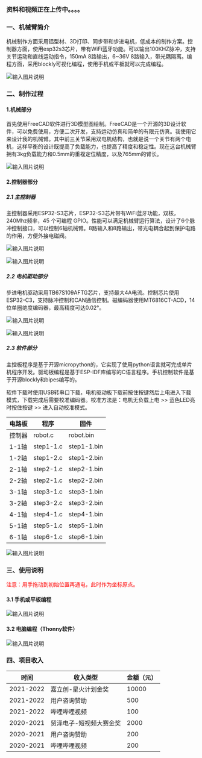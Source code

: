 ### 资料和视频正在上传中。。。。


### 一、机械臂简介

机械制作方面采用铝型材、3D打印、同步带和步进电机，低成本的制作方案。控制器方面，使用esp32s3芯片，带有WiFi蓝牙功能。可以输出100KHZ脉冲，支持关节运动和直线运动指令，150mA 8路输出，6~36V 8路输入，带光耦隔离。编程方面，采用blockly可视化编程，使用手机或平板就可以完成编程。

![输入图片说明](%E5%9B%BE%E7%89%87/1452.png)


### 二、制作过程




#### 1.机械部分

首先使用FreeCAD软件进行3D模型图绘制。FreeCAD是一个开源的3D设计软件，可以免费使用，方便二次开发，支持运动仿真和简单的有限元仿真。我使用它来设计我的机械臂。其中前三关节采用双电机结构，也就是说一个关节有两个电机，这样平衡的设计既提高了负载能力，也提高了精度和稳定性。现在这台机械臂拥有3kg负载能力和0.5mm的重複定位精度，以及765mm的臂长。

![输入图片说明](%E5%9B%BE%E7%89%87/%E6%9C%BA%E6%A2%B0%E8%87%82%E7%94%B5%E6%9C%BA%E7%BB%93%E6%9E%84.png)

#### 2.控制器部分




##### 2.1 主控制器

主控制器采用ESP32-S3芯片，ESP32-S3芯片带有WiFi蓝牙功能，双核，240Mhz频率，45 个可编程 GPIO。性能可以满足机械臂运行算法，设计了6个脉冲控制接口，可以控制6轴机械臂。8路输入和8路输出，带光电耦合起到保护电路的作用，方便外接电磁阀。

![输入图片说明](%E5%9B%BE%E7%89%87/SCH_Schematic1_0-P1_2022-07-15.png)

![输入图片说明](%E5%9B%BE%E7%89%87/IMG_20220505_170758.jpg)

##### 2.2 电机驱动部分

步进电机驱动采用TB67S109AFTG芯片，支持最大4A电流。控制芯片使用ESP32-C3，支持脉冲控制和CAN通信控制。磁编码器使用MT6816CT-ACD，14位单圈绝度编码器，最高精度可达0.02°。


![输入图片说明](%E5%9B%BE%E7%89%87/SCH_Schematic2_0-P1_2022-07-15.png)

![输入图片说明](%E5%9B%BE%E7%89%87/%E6%9C%AA%E5%91%BD%E5%90%8D3.png)


##### 2.3 软件部分




主控板程序是基于开源micropython的，它实现了使用python语言就可完成单片机程序开发。驱动板编程是基于ESP-IDF库编写的C语言程序。手机控制软件是基于开源blockly和bipes编写的。


软件下载时使用USB转串口下载，电机驱动板下载前按住按键然后上电进入下载模式，下载完成后需要校准编码器。校准方法是：电机无负载上电 >> 蓝色LED亮时按住按键 >> 进入自动校准模式。

| 电路板        | 程序        | 固件 |
|-----------|--------------|-------|
| 控制器 | robot.c   | robot.bin   |
| 1-1轴 | step1-1.c  | step1-1.bin |
| 1-2轴 | step1-2.c  | step1-2.bin |
| 2-1轴 | step2-1.c  | step2-1.bin |
| 2-2轴 | step2-1.c  | step2-2.bin |
| 3-1轴 | step3-1.c  | step3-1.bin |
| 3-2轴 | step3-2.c  | step3-2.bin |
| 4-1轴 | step4-1.c  | step4-1.bin |
| 5-1轴 | step5-1.c  | step5-1.bin |
| 6-1轴 | step6-1.c  | step6-1.bin |


![输入图片说明](%E5%9B%BE%E7%89%87/%E6%9C%AA%E5%91%BD%E5%90%8D5.png)


### 三、使用说明

<font color='red'>注意：用手拖动到初始位置再通电，此时作为坐标原点。</font>

#### 3.1 手机或平板编程

![输入图片说明](%E5%9B%BE%E7%89%87/%E7%BC%96%E7%A8%8B%E8%AF%B4%E6%98%8E.png)

#### 3.2 电脑编程（Thonny软件）

![输入图片说明](%E5%9B%BE%E7%89%87/%E7%BC%96%E7%A8%8B%E8%AF%B4%E6%98%8E-%E7%94%B5%E8%84%91.png)

### 四、项目收入

| 时间        | 收入类型         | 金额（元） |
|-----------|--------------|-------|
| 2021-2022   |     嘉立创-星火计划金奖        |   10000|
| 2021-2022   |     用户咨询赞助         |   500    |
| 2021-2022 | 哔哩哔哩视频       |  100   |
| 2020-2021 | 贸泽电子-短视频大赛金奖 | 2000  |
| 2020-2021 | 用户咨询赞助       | 200   |
| 2020-2021 | 哔哩哔哩视频       | 200   |






